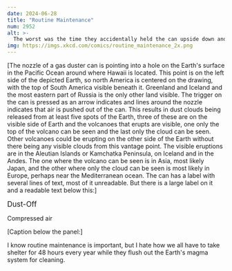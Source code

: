 ```yaml
---
date: 2024-06-28
title: "Routine Maintenance"
num: 2952
alt: >-
  The worst was the time they accidentally held the can upside down and froze all the Earth's magma chambers solid.
img: https://imgs.xkcd.com/comics/routine_maintenance_2x.png
---
```

[The nozzle of a gas duster can is pointing into a hole on the Earth's surface in the Pacific Ocean around where Hawaii is located. This point is on the left side of the depicted Earth, so north America is centered on the drawing, with the top of South America visible beneath it. Greenland and Iceland and the most eastern part of Russia is the only other land visible. The trigger on the can is pressed as an arrow indicates and lines around the nozzle indicates that air is pushed out of the can. This results in dust clouds being released from at least five spots of the Earth, three of these are on the visible side of Earth and the volcanoes that erupts are visible, one only the top of the volcano can be seen and the last only the cloud can be seen. Other volcanoes could be erupting on the other side of the Earth without there being any visible clouds from this vantage point. The visible  eruptions are in the Aleutian Islands or Kamchatka Peninsula, on Iceland and in the Andes. The one where the volcano can be seen is in Asia, most likely Japan, and the other where only the cloud can be seen is most likely in Europe, perhaps near the Mediterranean ocean. The can has a label with several lines of text, most of it unreadable. But there is a large label on it and a readable text below this:]

<big>Dust-Off</big>

Compressed air

[Caption below the panel:]

I know routine maintenance is important, but I hate how we all have to take shelter for 48 hours every year while they flush out the Earth's magma system for cleaning.